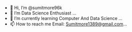 - 👋 Hi, I’m @sumitmore96k
- 👀 I’m Data Science Enthusiast ...
- 🌱 I’m currently learning Computer And Data Science ...
- 📫 How to reach me Email: Sumitmore1389@gmail.com...

<!---
sumitmore96k/sumitmore96k is a ✨ special ✨ repository because its `README.md` (this file) appears on your GitHub profile.
You can click the Preview link to take a look at your changes.
--->
